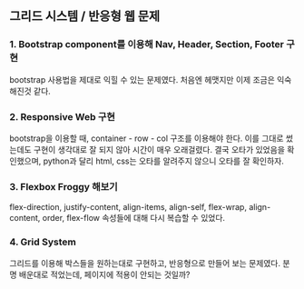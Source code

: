 ## 그리드 시스템 / 반응형 웹 문제

### 1. Bootstrap component를 이용해 Nav, Header, Section, Footer 구현

bootstrap 사용법을 제대로 익힐 수 있는 문제였다. 처음엔 헤맷지만 이제 조금은 익숙해진것 같다.



### 2. Responsive Web 구현

bootstrap을 이용할 때, container - row - col 구조를 이용해야 한다. 이를 그대로 썼는데도 구현이 생각대로 잘 되지 않아 시간이 매우 오래걸렸다. 결국 오타가 있었음을 확인했으며, python과 달리 html, css는 오타를 알려주지 않으니 오타를 잘 확인하자.



### 3. Flexbox Froggy 해보기

flex-direction, justify-content, align-items, align-self, flex-wrap, align-content, order, flex-flow 속성들에 대해 다시 복습할 수 있었다.



### 4. Grid System

그리드를 이용해 박스들을 원하는대로 구현하고, 반응형으로 만들어 보는 문제였다. 분명 배운대로 적었는데, 페이지에 적용이 안되는 것일까?